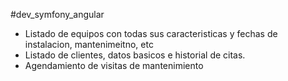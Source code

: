 #dev_symfony_angular

* Listado de equipos con todas sus caracteristicas y fechas de instalacion, mantenimeitno, etc
* Listado de clientes, datos basicos e historial de citas.
* Agendamiento de visitas de mantenimiento
